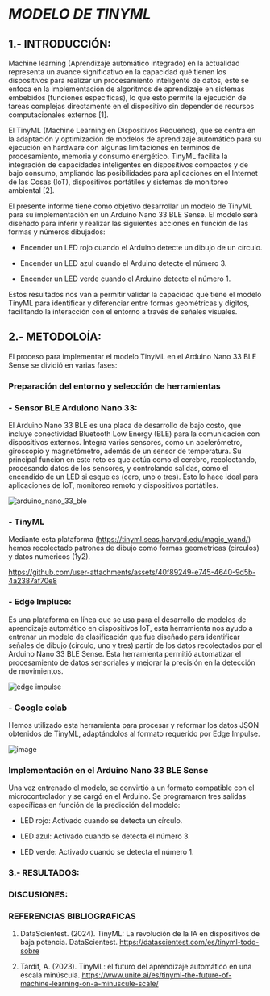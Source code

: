 # *MODELO DE TINYML*

## 1.- INTRODUCCIÓN:
Machine learning (Aprendizaje automático integrado) en la actualidad representa un avance significativo en la capacidad qué tienen los dispositivos para realizar un procesamiento inteligente de datos, este se enfoca en la implementación de algoritmos de aprendizaje en sistemas embebidos (funciones específicas), lo que esto permite la ejecución de tareas complejas directamente en el dispositivo sin depender de recursos computacionales externos [1].

El TinyML (Machine Learning en Dispositivos Pequeños), que se centra en la adaptación y optimización de modelos de aprendizaje automático para su ejecución en hardware con  algunas limitaciones en términos de procesamiento, memoria y consumo energético. TinyML facilita la integración de capacidades inteligentes en dispositivos compactos y de bajo consumo, ampliando las posibilidades para aplicaciones en el Internet de las Cosas (IoT), dispositivos portátiles y sistemas de monitoreo ambiental [2].

El presente informe tiene como objetivo desarrollar un modelo de TinyML para su implementación en un Arduino Nano 33 BLE Sense. El modelo será diseñado para inferir y realizar las siguientes acciones en función de las formas y números dibujados:

- Encender un LED rojo cuando el Arduino detecte un dibujo de un círculo.

- Encender un LED azul cuando el Arduino detecte el número 3.

- Encender un LED verde cuando el Arduino detecte el número 1.

Estos resultados nos van a permitir validar la capacidad  que tiene el modelo TinyML para identificar y diferenciar entre formas geométricas y dígitos, facilitando la interacción con el entorno a través de señales visuales.


## 2.- METODOLOÍA:

El proceso para implementar el modelo TinyML en el Arduino Nano 33 BLE Sense se dividió en varias fases:

### Preparación del entorno y selección de herramientas 

### - Sensor BLE Arduiono Nano 33:

El Arduino Nano 33 BLE es una placa de desarrollo de bajo costo, que incluye conectividad Bluetooth Low Energy (BLE) para la comunicación con dispositivos externos. Integra varios sensores, como un acelerómetro, giroscopio y magnetómetro, además de un sensor de temperatura. Su principal funcion en este reto es que actúa como el cerebro, recolectando, procesando datos de los sensores, y controlando salidas, como el encendido de un LED si esque es (cero, uno o tres). Esto lo hace ideal para aplicaciones de IoT, monitoreo remoto y dispositivos portátiles.


![arduino_nano_33_ble](https://github.com/user-attachments/assets/4b6f48b8-c8b0-475f-88ee-c7fe886641ff)


### - TinyML
 
Mediante esta plataforma (https://tinyml.seas.harvard.edu/magic_wand/) hemos recolectado patrones de dibujo como formas geometricas (circulos) y datos numericos (1y2).

https://github.com/user-attachments/assets/40f89249-e745-4640-9d5b-4a2387af70e8

### - Edge Impluce:

Es una plataforma en línea que se usa para el desarrollo de modelos de aprendizaje automático en dispositivos IoT, esta herramienta nos ayudo a entrenar un modelo de clasificación que fue diseñado para identificar señales de dibujo (circulo, uno y tres) partir de los datos recolectados por el Arduino Nano 33 BLE Sense. Esta herramienta permitió automatizar el procesamiento de datos sensoriales y mejorar la precisión en la detección de movimientos.

![edge impulse](https://github.com/user-attachments/assets/faa5d81d-bd34-47e4-ad68-953ce77ebf5b)

### - Google colab

Hemos utilizado esta herramienta para procesar y reformar los datos JSON obtenidos de TinyML, adaptándolos al formato requerido por Edge Impulse.

![image](https://github.com/user-attachments/assets/e86649d4-f1d4-4115-a078-e9b9057dd915)


### Implementación en el Arduino Nano 33 BLE Sense

Una vez entrenado el modelo, se convirtió a un formato compatible con el microcontrolador y se cargó en el Arduino. Se programaron tres salidas específicas en función de la predicción del modelo:

- LED rojo: Activado cuando se detecta un círculo.

- LED azul: Activado cuando se detecta el número 3.

- LED verde: Activado cuando se detecta el número 1.


### 3.- RESULTADOS:





### DISCUSIONES:







### REFERENCIAS BIBLIOGRAFICAS

1. DataScientest. (2024). TinyML: La revolución de la IA en dispositivos de baja potencia. DataScientest. https://datascientest.com/es/tinyml-todo-sobre

2. Tardif, A. (2023). TinyML: el futuro del aprendizaje automático en una escala minúscula. https://www.unite.ai/es/tinyml-the-future-of-machine-learning-on-a-minuscule-scale/



